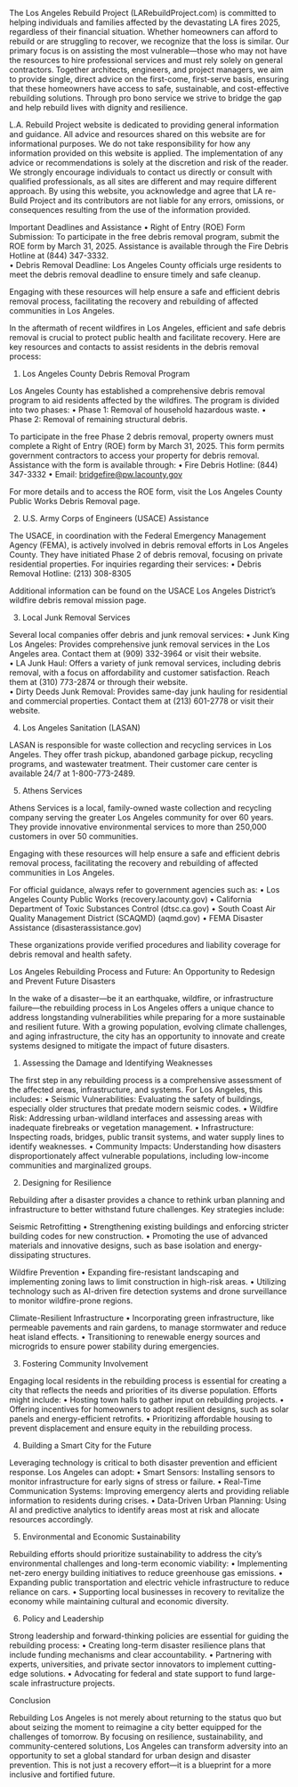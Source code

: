 The Los Angeles Rebuild Project (LARebuildProject.com) is committed to helping individuals and families affected by the devastating LA fires 2025, regardless of their financial situation. Whether homeowners can afford to rebuild or are struggling to recover, we recognize that the loss is similar. Our primary focus is on assisting the most vulnerable—those who may not have the resources to hire professional services and must rely solely on general contractors. Together architects, engineers, and project managers, we aim to provide single, direct advice on the first-come, first-serve basis, ensuring that these homeowners have access to safe, sustainable, and cost-effective rebuilding solutions. Through pro bono service we strive to bridge the gap and help rebuild lives with dignity and resilience.

L.A. Rebuild Project website is dedicated to providing general information and guidance. All advice and resources shared on this website are for informational purposes.
We do not take responsibility for how any information provided on this website is applied. The implementation of any advice or recommendations is solely at the discretion and risk of the reader. We strongly encourage individuals to contact us directly or consult with qualified professionals, as all sites are different and may require different approach. By using this website, you acknowledge and agree that LA re-Build Project and its contributors are not liable for any errors, omissions, or consequences resulting from the use of the information provided.

Important Deadlines and Assistance
	•	Right of Entry (ROE) Form Submission: To participate in the free debris removal program, submit the ROE form by March 31, 2025. Assistance is available through the Fire Debris Hotline at (844) 347-3332.  
	•	Debris Removal Deadline: Los Angeles County officials urge residents to meet the debris removal deadline to ensure timely and safe cleanup.  

Engaging with these resources will help ensure a safe and efficient debris removal process, facilitating the recovery and rebuilding of affected communities in Los Angeles.

In the aftermath of recent wildfires in Los Angeles, efficient and safe debris removal is crucial to protect public health and facilitate recovery. Here are key resources and contacts to assist residents in the debris removal process:

1. Los Angeles County Debris Removal Program

Los Angeles County has established a comprehensive debris removal program to aid residents affected by the wildfires. The program is divided into two phases:
	•	Phase 1: Removal of household hazardous waste.
	•	Phase 2: Removal of remaining structural debris.

To participate in the free Phase 2 debris removal, property owners must complete a Right of Entry (ROE) form by March 31, 2025. This form permits government contractors to access your property for debris removal. Assistance with the form is available through:
	•	Fire Debris Hotline: (844) 347-3332
	•	Email: bridgefire@pw.lacounty.gov

For more details and to access the ROE form, visit the Los Angeles County Public Works Debris Removal page.  

2. U.S. Army Corps of Engineers (USACE) Assistance

The USACE, in coordination with the Federal Emergency Management Agency (FEMA), is actively involved in debris removal efforts in Los Angeles County. They have initiated Phase 2 of debris removal, focusing on private residential properties. For inquiries regarding their services:
	•	Debris Removal Hotline: (213) 308-8305

Additional information can be found on the USACE Los Angeles District’s wildfire debris removal mission page.  

3. Local Junk Removal Services

Several local companies offer debris and junk removal services:
	•	Junk King Los Angeles: Provides comprehensive junk removal services in the Los Angeles area. Contact them at (909) 332-3964 or visit their website.  
	•	LA Junk Haul: Offers a variety of junk removal services, including debris removal, with a focus on affordability and customer satisfaction. Reach them at (310) 773-2874 or through their website.  
	•	Dirty Deeds Junk Removal: Provides same-day junk hauling for residential and commercial properties. Contact them at (213) 601-2778 or visit their website.  

4. Los Angeles Sanitation (LASAN)

LASAN is responsible for waste collection and recycling services in Los Angeles. They offer trash pickup, abandoned garbage pickup, recycling programs, and wastewater treatment. Their customer care center is available 24/7 at 1-800-773-2489.  

5. Athens Services

Athens Services is a local, family-owned waste collection and recycling company serving the greater Los Angeles community for over 60 years. They provide innovative environmental services to more than 250,000 customers in over 50 communities.  

Engaging with these resources will help ensure a safe and efficient debris removal process, facilitating the recovery and rebuilding of affected communities in Los Angeles.

For official guidance, always refer to government agencies such as:
	•	Los Angeles County Public Works (recovery.lacounty.gov)
	•	California Department of Toxic Substances Control (dtsc.ca.gov)
	•	South Coast Air Quality Management District (SCAQMD) (aqmd.gov)
	•	FEMA Disaster Assistance (disasterassistance.gov)

These organizations provide verified procedures and liability coverage for debris removal and health safety. 

Los Angeles Rebuilding Process and Future: An Opportunity to Redesign and Prevent Future Disasters

In the wake of a disaster—be it an earthquake, wildfire, or infrastructure failure—the rebuilding process in Los Angeles offers a unique chance to address longstanding vulnerabilities while preparing for a more sustainable and resilient future. With a growing population, evolving climate challenges, and aging infrastructure, the city has an opportunity to innovate and create systems designed to mitigate the impact of future disasters.

1. Assessing the Damage and Identifying Weaknesses

The first step in any rebuilding process is a comprehensive assessment of the affected areas, infrastructure, and systems. For Los Angeles, this includes:
	•	Seismic Vulnerabilities: Evaluating the safety of buildings, especially older structures that predate modern seismic codes.
	•	Wildfire Risk: Addressing urban-wildland interfaces and assessing areas with inadequate firebreaks or vegetation management.
	•	Infrastructure: Inspecting roads, bridges, public transit systems, and water supply lines to identify weaknesses.
	•	Community Impacts: Understanding how disasters disproportionately affect vulnerable populations, including low-income communities and marginalized groups.

2. Designing for Resilience

Rebuilding after a disaster provides a chance to rethink urban planning and infrastructure to better withstand future challenges. Key strategies include:

Seismic Retrofitting
	•	Strengthening existing buildings and enforcing stricter building codes for new construction.
	•	Promoting the use of advanced materials and innovative designs, such as base isolation and energy-dissipating structures.

Wildfire Prevention
	•	Expanding fire-resistant landscaping and implementing zoning laws to limit construction in high-risk areas.
	•	Utilizing technology such as AI-driven fire detection systems and drone surveillance to monitor wildfire-prone regions.

Climate-Resilient Infrastructure
	•	Incorporating green infrastructure, like permeable pavements and rain gardens, to manage stormwater and reduce heat island effects.
	•	Transitioning to renewable energy sources and microgrids to ensure power stability during emergencies.

3. Fostering Community Involvement

Engaging local residents in the rebuilding process is essential for creating a city that reflects the needs and priorities of its diverse population. Efforts might include:
	•	Hosting town halls to gather input on rebuilding projects.
	•	Offering incentives for homeowners to adopt resilient designs, such as solar panels and energy-efficient retrofits.
	•	Prioritizing affordable housing to prevent displacement and ensure equity in the rebuilding process.

4. Building a Smart City for the Future

Leveraging technology is critical to both disaster prevention and efficient response. Los Angeles can adopt:
	•	Smart Sensors: Installing sensors to monitor infrastructure for early signs of stress or failure.
	•	Real-Time Communication Systems: Improving emergency alerts and providing reliable information to residents during crises.
	•	Data-Driven Urban Planning: Using AI and predictive analytics to identify areas most at risk and allocate resources accordingly.

5. Environmental and Economic Sustainability

Rebuilding efforts should prioritize sustainability to address the city’s environmental challenges and long-term economic viability:
	•	Implementing net-zero energy building initiatives to reduce greenhouse gas emissions.
	•	Expanding public transportation and electric vehicle infrastructure to reduce reliance on cars.
	•	Supporting local businesses in recovery to revitalize the economy while maintaining cultural and economic diversity.

6. Policy and Leadership

Strong leadership and forward-thinking policies are essential for guiding the rebuilding process:
	•	Creating long-term disaster resilience plans that include funding mechanisms and clear accountability.
	•	Partnering with experts, universities, and private sector innovators to implement cutting-edge solutions.
	•	Advocating for federal and state support to fund large-scale infrastructure projects.

Conclusion

Rebuilding Los Angeles is not merely about returning to the status quo but about seizing the moment to reimagine a city better equipped for the challenges of tomorrow. By focusing on resilience, sustainability, and community-centered solutions, Los Angeles can transform adversity into an opportunity to set a global standard for urban design and disaster prevention. This is not just a recovery effort—it is a blueprint for a more inclusive and fortified future.
